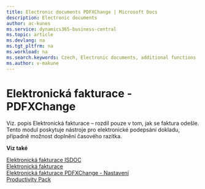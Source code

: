 ```yaml
---
title: Electronic documents PDFXChange | Microsoft Docs
description: Electronic documents
author: ac-kunes
ms.service: dynamics365-business-central
ms.topic: article
ms.devlang: na
ms.tgt_pltfrm: na
ms.workload: na
ms.search.keywords: Czech, Electronic documents, additional functions
ms.author: v-makune
---
```

# Elektronická fakturace -  PDFXChange

Viz. popis Elektronická fakturace – rozdíl pouze v tom, jak se faktura odešle. Tento modul poskytuje nástroje pro elektronické podepsání dokladu, případně možnost doplnění časového razítka.

**Viz také**

[Elektronická fakturace ISDOC](ac-elektronic-dokuments-isdoc.md)  
[Elektronická fakturace](ac-elektronic-dokuments.md)   
[Elektronická fakturace PDFXChange - Nastavení](ac-elektronic-dokuments-pdfxchange-setup.md)  
[Productivity Pack](ac-productivity-pack.md)
